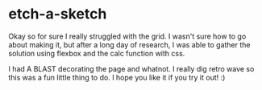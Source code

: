 # etch-a-sketch

Okay so for sure I really struggled with the grid. I wasn't sure how to go about making it, but after a long day of research, I was able to gather the solution using flexbox and the calc function with css.

I had A BLAST decorating the page and whatnot. I really dig retro wave so this was a fun little thing to do. I hope you like it if you try it out! :)
